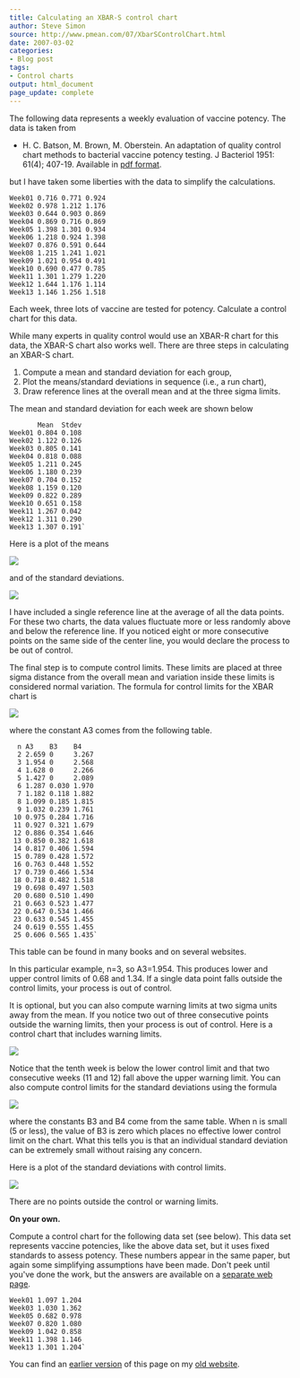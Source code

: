 ```yaml
---
title: Calculating an XBAR-S control chart
author: Steve Simon
source: http://www.pmean.com/07/XbarSControlChart.html
date: 2007-03-02
categories:
- Blog post
tags:
- Control charts
output: html_document
page_update: complete
---
```


The following data represents a weekly evaluation of vaccine potency.
The data is taken from

+ H. C. Batson, M. Brown, M. Oberstein. An adaptation of quality control chart methods to bacterial vaccine potency testing. J Bacteriol 1951: 61(4); 407-19. Available in [pdf format][bat1].

but I have taken some liberties with the data to simplify the calculations.

```
Week01 0.716 0.771 0.924
Week02 0.978 1.212 1.176
Week03 0.644 0.903 0.869
Week04 0.869 0.716 0.869
Week05 1.398 1.301 0.934
Week06 1.218 0.924 1.398
Week07 0.876 0.591 0.644
Week08 1.215 1.241 1.021
Week09 1.021 0.954 0.491
Week10 0.690 0.477 0.785
Week11 1.301 1.279 1.220
Week12 1.644 1.176 1.114
Week13 1.146 1.256 1.518
```

Each week, three lots of vaccine are tested for potency. Calculate a control chart for this data.

While many experts in quality control would use an XBAR-R chart for this data, the XBAR-S chart also works well. There are three steps in calculating an XBAR-S chart.

1. Compute a mean and standard deviation for each group,
2. Plot the means/standard deviations in sequence (i.e., a run chart),
3. Draw reference lines at the overall mean and at the three sigma limits.

The mean and standard deviation for each week are shown below

```
       Mean  Stdev        
Week01 0.804 0.108
Week02 1.122 0.126
Week03 0.805 0.141
Week04 0.818 0.088
Week05 1.211 0.245
Week06 1.180 0.239
Week07 0.704 0.152
Week08 1.159 0.120
Week09 0.822 0.289
Week10 0.651 0.158
Week11 1.267 0.042
Week12 1.311 0.290
Week13 1.307 0.191`
```

Here is a plot of the means

![](http://www.pmean.com/new-images/07/XbarSControlChart01.gif)

and of the standard deviations.

![](http://www.pmean.com/new-images/07/XbarSControlChart02.gif)

I have included a single reference line at the average of all the data points. For these two charts, the data values fluctuate more or less randomly above and below the reference line. If you noticed eight or more consecutive points on the same side of the center line, you would declare the process to be out of control.

The final step is to compute control limits. These limits are placed at three sigma distance from the overall mean and variation inside these limits is considered normal variation. The formula for control limits for the XBAR chart is

![](http://www.pmean.com/new-images/07/XbarSControlChart03.gif)

where the constant A3 comes from the following table.

```
  n A3    B3    B4
  2 2.659 0     3.267
  3 1.954 0     2.568
  4 1.628 0     2.266
  5 1.427 0     2.089
  6 1.287 0.030 1.970
  7 1.182 0.118 1.882
  8 1.099 0.185 1.815
  9 1.032 0.239 1.761
 10 0.975 0.284 1.716
 11 0.927 0.321 1.679
 12 0.886 0.354 1.646
 13 0.850 0.382 1.618
 14 0.817 0.406 1.594
 15 0.789 0.428 1.572
 16 0.763 0.448 1.552
 17 0.739 0.466 1.534
 18 0.718 0.482 1.518
 19 0.698 0.497 1.503
 20 0.680 0.510 1.490
 21 0.663 0.523 1.477
 22 0.647 0.534 1.466
 23 0.633 0.545 1.455
 24 0.619 0.555 1.455
 25 0.606 0.565 1.435`
```

This table can be found in many books and on several websites.

In this particular example, n=3, so A3=1.954. This produces lower and upper control limits of 0.68 and 1.34. If a single data point falls outside the control limits, your process is out of control.

It is optional, but you can also compute warning limits at two sigma units away from the mean. If you notice two out of three consecutive points outside the warning limits, then your process is out of control. Here is a control chart that includes warning limits.

![](http://www.pmean.com/new-images/07/XbarSControlChart04.gif)

Notice that the tenth week is below the lower control limit and that two consecutive weeks (11 and 12) fall above the upper warning limit. You can also compute control limits for the standard deviations using the formula

![](http://www.pmean.com/new-images/07/XbarSControlChart05.gif)

where the constants B3 and B4 come from the same table. When n is small (5 or less), the value of B3 is zero which places no effective lower control limit on the chart. What this tells you is that an individual standard deviation can be extremely small without raising any concern.

Here is a plot of the standard deviations with control limits.

![](http://www.pmean.com/new-images/07/XbarSControlChart06.gif)

There are no points outside the control or warning limits.

**On your own.**

Compute a control chart for the following data set (see below). This data set represents vaccine potencies, like the above data set, but it uses fixed standards to assess potency. These numbers appear in the same paper, but again some simplifying assumptions have been made. Don't peek until you've done the work, but the answers are available on a [separate web page][sim3].

```
Week01 1.097 1.204
Week03 1.030 1.362
Week05 0.682 0.978
Week07 0.820 1.080
Week09 1.042 0.858
Week11 1.398 1.146
Week13 1.301 1.204`
```

You can find an [earlier version][sim1] of this page on my [old website][sim2].

[sim1]: http://www.pmean.com/07/XbarControlChart.html
[sim2]: http://www.pmean.com

[sim3]: http://www.pmean.com/07/XbarSControlChartAnswers.html

[bat1]: http://www.pubmedcentral.nih.gov/picrender.fcgi?artid=386020&blobtype=pdf
